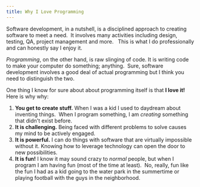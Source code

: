 ```yaml
---
title: Why I Love Programming
---
```

Software development, in a nutshell, is a disciplined approach to creating software to meet a need.  It involves many activities including design, testing, QA, project management and more.   This is what I do professionally and can honestly say I enjoy it.

*Programming*, on the other hand, is raw slinging of code. It is writing code to make your computer do something; anything.  Sure, software development involves a good deal of actual programming but I think you  need to distinguish the two.

One thing I know for sure about about programming itself is that **I love it!** Here is why why:

  1. **You get to create stuff.** When I was a kid I used to daydream about inventing things.  When I program something, I am *creating* something that didn't exist before.
  2. **It is challenging.** Being faced with different problems to solve causes my mind to be actively engaged.
  3. **It is powerful.** I can do things with software that are virtually impossible without it. Knowing how to leverage technology can open the door to new possibilities.
  4. **It is fun!** I know it may sound crazy to _normal_ people, but when I program I am having fun (most of the time at least).  No, really, fun like the fun I had as a kid going to the water park in the summertime or playing football with the guys in the neighborhood.
